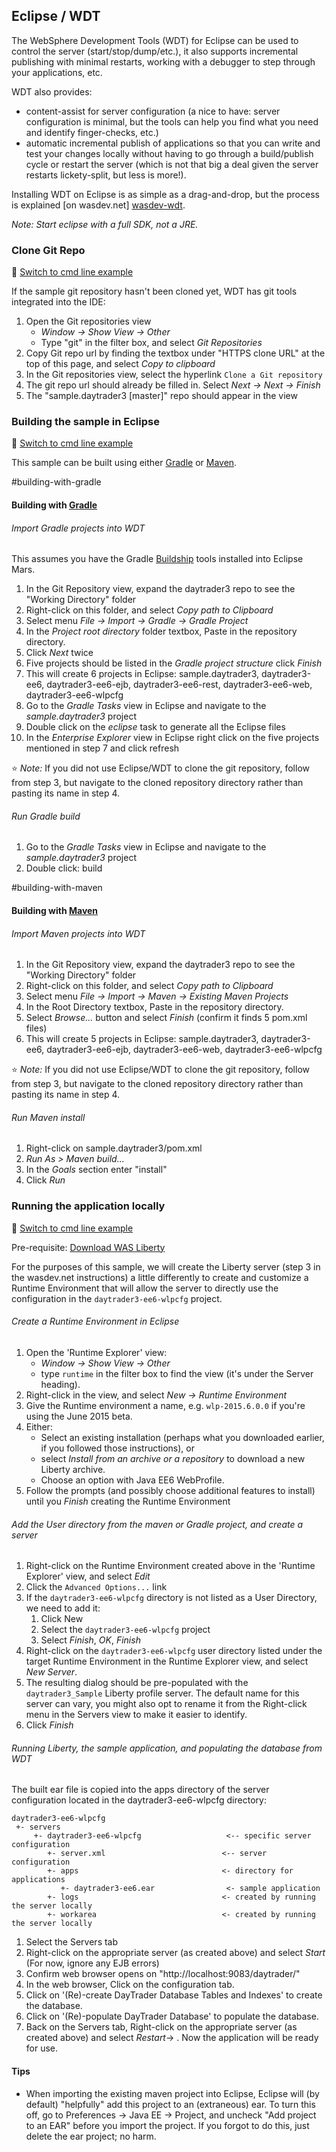 ## Eclipse / WDT

The WebSphere Development Tools (WDT) for Eclipse can be used to control the server (start/stop/dump/etc.), it also supports incremental publishing with minimal restarts, working with a debugger to step through your applications, etc.

WDT also provides:

* content-assist for server configuration (a nice to have: server configuration is minimal, but the tools can help you find what you need and identify finger-checks, etc.)
* automatic incremental publish of applications so that you can write and test your changes locally without having to go through a build/publish cycle or restart the server (which is not that big a deal given the server restarts lickety-split, but less is more!).

Installing WDT on Eclipse is as simple as a drag-and-drop, but the process is explained [on wasdev.net] [wasdev-wdt].

*Note: Start eclipse with a full SDK, not a JRE.*

[wasdev-wdt]: https://developer.ibm.com/wasdev/downloads/liberty-profile-using-eclipse/

### Clone Git Repo
:pushpin: [Switch to cmd line example](/docs/Using-cmd-line.md/#clone-git-repo)

If the sample git repository hasn't been cloned yet, WDT has git tools integrated into the IDE:

1.  Open the Git repositories view
    * *Window -> Show View -> Other*
    * Type "git" in the filter box, and select *Git Repositories*
2.  Copy Git repo url by finding the textbox under "HTTPS clone URL" at the top of this page, and select *Copy to clipboard*
3.  In the Git repositories view, select the hyperlink `Clone a Git repository`
4.  The git repo url should already be filled in.  Select *Next -> Next -> Finish*
5.  The "sample.daytrader3 [master]" repo should appear in the view

### Building the sample in Eclipse
:pushpin: [Switch to cmd line example](/docs/Using-cmd-line.md/#building-the-sample)

This sample can be built using either [Gradle](#building-with-gradle) or [Maven](#building-with-maven).

#building-with-gradle
#### Building with [Gradle](http://gradle.org/)

###### Import Gradle projects into WDT

This assumes you have the Gradle [Buildship](https://projects.eclipse.org/projects/tools.buildship) tools installed into Eclipse Mars.

1. In the Git Repository view, expand the daytrader3 repo to see the "Working Directory" folder
2. Right-click on this folder, and select *Copy path to Clipboard*
3. Select menu *File -> Import -> Gradle -> Gradle Project*
4. In the *Project root directory* folder textbox, Paste in the repository directory.
5. Click *Next* twice
6. Five projects should be listed in the *Gradle project structure* click *Finish*
7. This will create 6 projects in Eclipse: sample.daytrader3, daytrader3-ee6, daytrader3-ee6-ejb, daytrader3-ee6-rest, daytrader3-ee6-web, daytrader3-ee6-wlpcfg
8. Go to the *Gradle Tasks* view in Eclipse and navigate to the *sample.daytrader3* project
9. Double click on the *eclipse* task to generate all the Eclipse files
10. In the *Enterprise Explorer* view in Eclipse right click on the five projects mentioned in step 7 and click refresh

:star: *Note:* If you did not use Eclipse/WDT to clone the git repository, follow from step 3, but navigate to the cloned repository directory rather than pasting its name in step 4.

###### Run Gradle build

1. Go to the *Gradle Tasks* view in Eclipse and navigate to the *sample.daytrader3* project
2. Double click: build

#building-with-maven
#### Building with [Maven](http://maven.apache.org/)

###### Import Maven projects into WDT

1.  In the Git Repository view, expand the daytrader3 repo to see the "Working Directory" folder
2.  Right-click on this folder, and select *Copy path to Clipboard*
3.  Select menu *File -> Import -> Maven -> Existing Maven Projects*
4.  In the Root Directory textbox, Paste in the repository directory.
5.  Select *Browse...* button and select *Finish* (confirm it finds 5 pom.xml files)
6.  This will create 5 projects in Eclipse: sample.daytrader3, daytrader3-ee6, daytrader3-ee6-ejb, daytrader3-ee6-web, daytrader3-ee6-wlpcfg

:star: *Note:* If you did not use Eclipse/WDT to clone the git repository, follow from step 3, but navigate to the cloned repository directory rather than pasting its name in step 4.

###### Run Maven install

1. Right-click on sample.daytrader3/pom.xml
2. *Run As > Maven build...*
3. In the *Goals* section enter "install"
4. Click *Run*

### Running the application locally
:pushpin: [Switch to cmd line example](/docs/Using-cmd-line.md/#running-the-application-locally)

Pre-requisite: [Download WAS Liberty](/docs/Downloading-WAS-Liberty.md)

For the purposes of this sample, we will create the Liberty server (step 3 in the wasdev.net instructions) a little differently to create and customize a Runtime Environment that will allow the server to directly use the configuration in the `daytrader3-ee6-wlpcfg` project.

###### Create a Runtime Environment in Eclipse

1. Open the 'Runtime Explorer' view:
    * *Window -> Show View -> Other*
    * type `runtime` in the filter box to find the view (it's under the Server heading).
2. Right-click in the view, and select *New -> Runtime Environment*
3. Give the Runtime environment a name, e.g. `wlp-2015.6.0.0` if you're using the June 2015 beta.
4. Either:
    * Select an existing installation (perhaps what you downloaded earlier, if you followed those instructions), or
    * select *Install from an archive or a repository* to download a new Liberty archive.
    * Choose an option with Java EE6 WebProfile.  
5. Follow the prompts (and possibly choose additional features to install) until you *Finish* creating the Runtime Environment

###### Add the User directory from the maven or Gradle project, and create a server

1. Right-click on the Runtime Environment created above in the 'Runtime Explorer' view, and select *Edit*
2. Click the `Advanced Options...` link
3. If the `daytrader3-ee6-wlpcfg` directory is not listed as a User Directory, we need to add it:
    1. Click New
    2. Select the `daytrader3-ee6-wlpcfg` project
    3. Select *Finish*, *OK*, *Finish*
4. Right-click on the `daytrader3-ee6-wlpcfg` user directory listed under the target Runtime Environment in the Runtime Explorer view, and select *New Server*.
5. The resulting dialog should be pre-populated with the `daytrader3_Sample` Liberty profile server.
   The default name for this server can vary, you might also opt to rename it from the Right-click menu in the Servers view to make it easier to identify.
6. Click *Finish*


###### Running Liberty, the sample application, and populating the database from WDT

The built ear file is copied into the apps directory of the server configuration located in the daytrader3-ee6-wlpcfg directory:

```text
daytrader3-ee6-wlpcfg
 +- servers
     +- daytrader3-ee6-wlpcfg                   <-- specific server configuration
        +- server.xml                          <-- server configuration
        +- apps                                <- directory for applications
           +- daytrader3-ee6.ear                <- sample application
        +- logs                                <- created by running the server locally
        +- workarea                            <- created by running the server locally
```

1.  Select the Servers tab
2.  Right-click on the appropriate server (as created above) and select *Start* (For now, ignore any EJB errors) 
3.  Confirm web browser opens on "http://localhost:9083/daytrader/"
4.  In the web browser, Click on the configuration tab.
5.  Click on '(Re)-create  DayTrader Database Tables and Indexes' to create the database.
6.  Click on '(Re)-populate  DayTrader Database' to populate the database.
7.  Back on the Servers tab,  Right-click on the appropriate server (as created above) and select *Restart*-> .  Now the application will be ready for use.

#### Tips

* When importing the existing maven project into Eclipse, Eclipse will (by default) "helpfully" add this project to an (extraneous) ear. To turn this off, go to Preferences -> Java EE -> Project, and uncheck "Add project to an EAR" before you import the project. If you forgot to do this, just delete the ear project; no harm.
